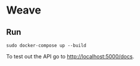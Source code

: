 # Weave

## Run

    sudo docker-compose up --build

To test out the API go to [http://localhost:5000/docs](http://localhost:5000/docs).
